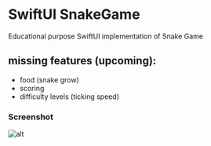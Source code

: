 # SwiftUI SnakeGame 

Educational purpose SwiftUI implementation of Snake Game

## missing features (upcoming):
- food (snake grow)
- scoring
- difficulty levels (ticking speed)

### Screenshot
![alt](https://)